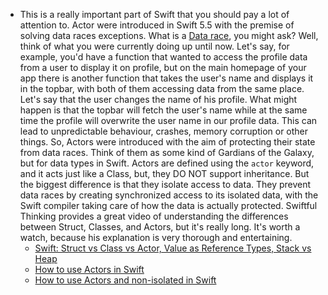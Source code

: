 - This is a really important part of Swift that you should pay a lot of attention to. Actor were introduced in Swift 5.5 with the premise of solving data races exceptions. What is a [Data race](https://www.avanderlee.com/swift/thread-sanitizer-data-races/#what-are-data-races), you might ask? Well, think of what you were currently doing up until now. Let's say, for example, you'd have a function that wanted to access the profile data from a user to display it on profile, but on the main homepage of your app there is another function that takes the user's name and displays it in the topbar, with both of them accessing data from the same place. Let's say that the user changes the name of his profile. What might happen is that the topbar will fetch the user's name while at the same time the profile will overwrite the user name in our profile data. This can lead to unpredictable behaviour, crashes, memory corruption or other things. So, Actors were introduced with the aim of protecting their state from data races. Think of them as some kind of Gardians of the Galaxy, but for data types in Swift. Actors are defined using the `actor` keyword, and it acts just like a Class, but, they DO NOT support inheritance. But the biggest difference is that they isolate access to data. They prevent data races by creating synchronized access to its isolated data, with the Swift compiler taking care of how the data is actually protected. Swiftful Thinking provides a great video of understanding the differences between Struct, Classes, and Actors, but it's really long. It's worth a watch, because his explanation is very thorough and entertaining.
	- [Swift: Struct vs Class vs Actor, Value as Reference Types, Stack vs Heap](https://youtu.be/-JLenSTKEcA?si=WCtDkm-gbt6I3Tou)
	- [How to use Actors in Swift](https://youtu.be/5LKbL-I-CYY?si=e8NBniS8r0Dgj6IE)
	- [How to use Actors and non-isolated in Swift](https://youtu.be/UUdi137FySk?si=-zJ7G9I57A1RO2uy)